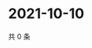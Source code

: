 # 2021-10-10

共 0 条

<!-- BEGIN -->
<!-- 最后更新时间 Sun Oct 10 2021 07:14:45 GMT+0800 (China Standard Time) -->

<!-- END -->
